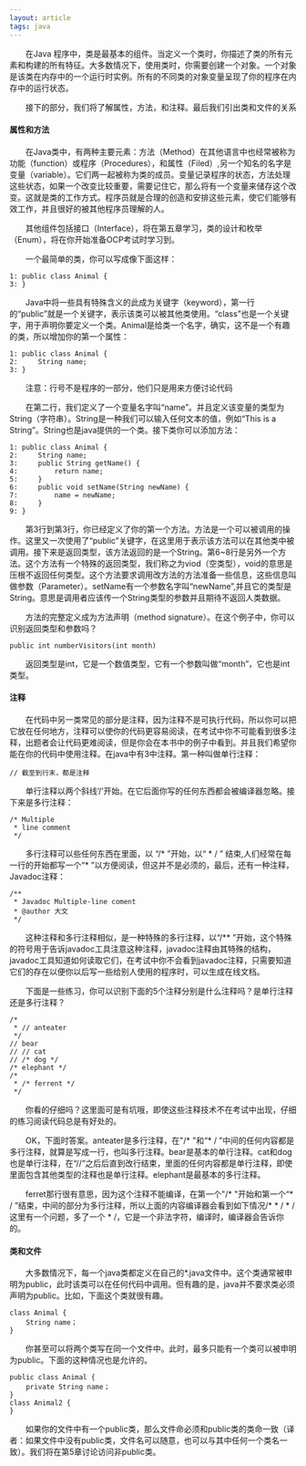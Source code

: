 ```yaml
---
layout: article
tags: java
---
```

&emsp;&emsp;在Java 程序中，类是最基本的组件。当定义一个类时，你描述了类的所有元素和构建的所有特征。大多数情况下，使用类时，你需要创建一个对象。一个对象是该类在内存中的一个运行时实例。所有的不同类的对象变量呈现了你的程序在内存中的运行状态。

&emsp;&emsp;接下的部分，我们将了解属性，方法，和注释。最后我们引出类和文件的关系

#### 属性和方法
&emsp;&emsp;在Java类中，有两种主要元素：方法（Method）在其他语言中也经常被称为功能（function）或程序（Procedures），和属性（Filed）,另一个知名的名字是变量（variable）。它们两一起被称为类的成员。变量记录程序的状态，方法处理这些状态，如果一个改变比较重要，需要记住它，那么将有一个变量来储存这个改变。这就是类的工作方式。程序员就是合理的创造和安排这些元素，使它们能够有效工作，并且很好的被其他程序员理解的人。

&emsp;&emsp;其他组件包括接口（Interface），将在第五章学习，类的设计和枚举（Enum），将在你开始准备OCP考试时学习到。

&emsp;&emsp;一个最简单的类，你可以写成像下面这样：
```
1: public class Animal {
3: }
```
&emsp;&emsp;Java中将一些具有特殊含义的此成为关键字（keyword），第一行的“public”就是一个关键字，表示该类可以被其他类使用。“class”也是一个关键字，用于声明你要定义一个类。Animal是给类一个名字，确实，这不是一个有趣的类，所以增加你的第一个属性：
```
1: public class Animal {
2: 	   String name;
3: }
```

&emsp;&emsp;注意：行号不是程序的一部分，他们只是用来方便讨论代码

&emsp;&emsp;在第二行，我们定义了一个变量名字叫“name”。并且定义该变量的类型为String（字符串）。String是一种我们可以输入任何文本的值，例如“This is a String”。String也是java提供的一个类。接下类你可以添加方法：
```
1: public class Animal {
2:     String name;
3:     public String getName() {
4:         return name;
5:     }
6:     public void setName(String newName) {
7:         name = newName;
8:     }
9: }
```
&emsp;&emsp;第3行到第3行，你已经定义了你的第一个方法。方法是一个可以被调用的操作。这里又一次使用了“public”关键字，在这里用于表示该方法可以在其他类中被调用。接下来是返回类型，该方法返回的是一个String。第6~8行是另外一个方法。这个方法有一个特殊的返回类型，我们称之为viod（空类型），void的意思是压根不返回任何类型。这个方法要求调用改方法的方法准备一些信息，这些信息叫做参数（Parameter）。setName有一个参数名字叫“newName”,并且它的类型是String。意思是调用者应该传一个String类型的参数并且期待不返回人类数据。

&emsp;&emsp;方法的完整定义成为方法声明（method signature）。在这个例子中，你可以识别返回类型和参数吗？
```
public int numberVisitors(int month)
```
&emsp;&emsp;返回类型是int，它是一个数值类型，它有一个参数叫做“month”，它也是int类型。

#### 注释
&emsp;&emsp;在代码中另一类常见的部分是注释，因为注释不是可执行代码，所以你可以把它放在任何地方，注释可以使你的代码更容易阅读，在考试中你不可能看到很多注释，出题者会让代码更难阅读，但是你会在本书中的例子中看到。并且我们希望你能在你的代码中使用注释。在java中有3中注释。第一种叫做单行注释：
```
// 截至到行末，都是注释
```
&emsp;&emsp;单行注释以两个斜线‘/’开始。在它后面你写的任何东西都会被编译器忽略。接下来是多行注释：
```
/* Multiple
 * line comment
 */
```
&emsp;&emsp;多行注释可以些任何东西在里面，以 “/* ”开始，以“ * / ” 结束,人们经常在每一行的开始都写一个“* ”以方便阅读，但这并不是必须的，最后，还有一种注释，Javadoc注释：
```
/**
 * Javadoc Multiple-line coment
 * @author 大文
 */
 ```
 &emsp;&emsp;这种注释和多行注释相似，是一种特殊的多行注释，以“/** ”开始，这个特殊的符号用于告诉javadoc工具注意这种注释，javadoc注释由其特殊的结构，javadoc工具知道如何读取它们，在考试中你不会看到javadoc注释，只需要知道它们的存在以便你以后写一些给别人使用的程序时，可以生成在线文档。

 &emsp;&emsp;下面是一些练习，你可以识别下面的5个注释分别是什么注释吗？是单行注释还是多行注释？
 ```
 /*
  * // anteater
  */
 // bear
 // // cat
 // /* dog */
 /* elephant */
 /*
  * /* ferrent */
  */
 ```
&emsp;&emsp;你看的仔细吗？这里面可是有坑哦，即使这些注释技术不在考试中出现，仔细的练习阅读代码总是有好处的。

&emsp;&emsp;OK，下面时答案。anteater是多行注释，在"/* "和“* / ”中间的任何内容都是多行注释，就算是写成一行，也叫多行注释。bear是基本的单行注释。cat和dog也是单行注释，在“//”之后后直到改行结束，里面的任何内容都是单行注释，即使里面包含其他类型的注释也是单行注释。elephant是最基本的多行注释。

&emsp;&emsp;ferret那行很有意思，因为这个注释不能编译，在第一个"/* "开始和第一个“* / ”结束，中间的部分为多行注释，所以上面的内容编译器会看到如下情况/* * / * /
这里有一个问题，多了一个 * /，它是一个非法字符，编译时，编译器会告诉你的。

#### 类和文件
&emsp;&emsp;大多数情况下，每一个java类都定义在自己的*.java文件中。这个类通常被申明为public，此时该类可以在任何代码中调用。但有趣的是，java并不要求类必须声明为public。比如，下面这个类就很有趣。
```
class Animal {
	String name；
}
```
&emsp;&emsp;你甚至可以将两个类写在同一个文件中。此时，最多只能有一个类可以被申明为public。下面的这种情况也是允许的。
```
public class Animal {
	private String name；
}
class Animal2 {
}
```
&emsp;&emsp;如果你的文件中有一个public类，那么文件命必须和public类的类命一致（译者：如果文件中没有public类，文件名可以随意，也可以与其中任何一个类名一致）。我们将在第5章讨论访问非public类。
